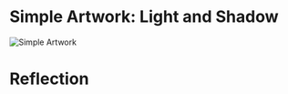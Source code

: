 # Simple Artwork: Light and Shadow

![Simple Artwork](https://github.com/l-mccarthy/IntroToIM/blob/main/Feb8/Simple_Artwork.gif)

# Reflection
